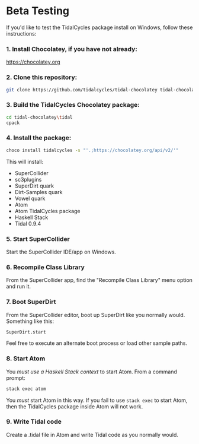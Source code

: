# Beta Testing

If you'd like to test the TidalCycles package install on Windows, follow these instructions:

### 1. Install Chocolatey, if you have not already:

https://chocolatey.org

### 2. Clone this repository:

```bash
git clone https://github.com/tidalcycles/tidal-chocolatey tidal-chocolatey
```

### 3. Build the TidalCycles Chocolatey package:

```bash
cd tidal-chocolatey\tidal
cpack
```

### 4. Install the package:

```bash
choco install tidalcycles -s "'.;https://chocolatey.org/api/v2/'"
```

This will install:

- SuperCollider
- sc3plugins
- SuperDirt quark
- Dirt-Samples quark
- Vowel quark
- Atom
- Atom TidalCycles package
- Haskell Stack
- Tidal 0.9.4

### 5. Start SuperCollider

Start the SuperCollider IDE/app on Windows.

### 6. Recompile Class Library

From the SuperCollider app, find the "Recompile Class Library" menu option and run it.

### 7. Boot SuperDirt

 From the SuperCollider editor, boot up SuperDirt like you normally would. Something like this:

```bash
SuperDirt.start
```

Feel free to execute an alternate boot process or load other sample paths.

### 8. Start Atom 

You *must use a Haskell Stack context* to start Atom. From a command prompt:

```bash
stack exec atom
```

You *must* start Atom in this way. If you fail to use `stack exec` to start Atom, then the TidalCycles package inside Atom will not work.


### 9. Write Tidal code

Create a .tidal file in Atom and write Tidal code as you normally would. 

